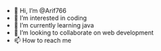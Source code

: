- 👋 Hi, I’m @Arif766
- 👀 I’m interested in coding
- 🌱 I’m currently learning java
- 💞️ I’m looking to collaborate on web development
- 📫 How to reach me 

<!---
Arif766/Arif766 is a ✨ special ✨ repository because its `README.md` (this file) appears on your GitHub profile.
You can click the Preview link to take a look at your changes.
--->

